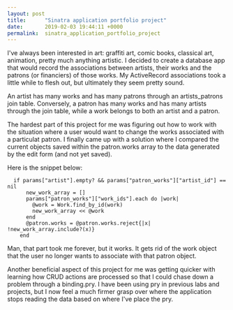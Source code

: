 ```yaml
---
layout: post
title:      "Sinatra application portfolio project"
date:       2019-02-03 19:44:11 +0000
permalink:  sinatra_application_portfolio_project
---
```



I've always been interested in art: graffiti art, comic books, classical art, animation, pretty much anything artistic.  I decided to create a database app that would record the associations between artists, their works and the patrons (or financiers) of those works.  My ActiveRecord associations took a little while to flesh out, but ultimately they seem pretty sound. 

An artist has many works and has many patrons through an artists_patrons join table.  Conversely, a patron has many works and has many artists through the join table, while a work  belongs to both an artist and a patron. 

The hardest part of this project for me was figuring out how to work with the situation where a user would want to change the works associated with a particulat patron.  I finally came up with a solution where I compared the current objects saved within the patron.works array to the data generated by the edit form (and not yet saved).  

Here is the snippet below: 
```
  if params["artist"].empty? && params["patron_works"]["artist_id"] == nil
      new_work_array = []
      params["patron_works"]["work_ids"].each do |work|
        @work = Work.find_by_id(work)
        new_work_array << @work
      end
      @patron.works = @patron.works.reject{|x| !new_work_array.include?(x)}
    end
```

Man, that part took me forever, but it works.  It gets rid of the work object that the user no longer wants to associate with that patron object.  

Another beneficial aspect of this project for me was getting quicker with learning how CRUD actions are processed so that I could chase down a problem through a binding.pry.  I have been using pry in previous labs and projects, but I now feel a much firmer grasp over where the application stops reading the data based on where I've place the pry. 

